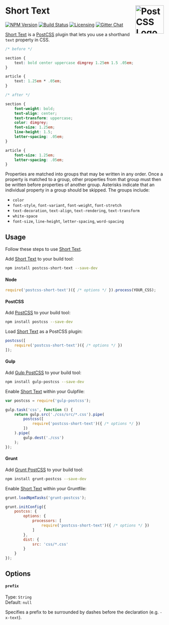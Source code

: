 # Short Text [<img src="https://postcss.github.io/postcss/logo.svg" alt="PostCSS Logo" width="90" height="90" align="right">][postcss]

[![NPM Version][npm-img]][npm-url]
[![Build Status][cli-img]][cli-url]
[![Licensing][lic-img]][lic-url]
[![Gitter Chat][git-img]][git-url]

[Short Text] is a [PostCSS] plugin that lets you use a shorthand `text` property in CSS.

```css
/* before */

section {
    text: bold center uppercase dimgrey 1.25em 1.5 .05em;
}

article {
    text: 1.25em * .05em;
}

/* after */

section {
    font-weight: bold;
    text-align: center;
    text-transform: uppercase;
    color: dimgrey;
    font-size: 1.25em;
    line-height: 1.5;
    letter-spacing: .05em;
}

article {
    font-size: 1.25em;
    letter-spacing: .05em;
}
```

Properties are matched into groups that may be written in any order. Once a property is matched to a group, other properties from that group must then be written before properties of another group. Asterisks indicate that an individual property in a group should be skipped. The groups include:

- `color`
- `font-style`, `font-variant`, `font-weight`, `font-stretch`
- `text-decoration`, `text-align`, `text-rendering`, `text-transform`
- `white-space`
- `font-size`, `line-height`, `letter-spacing`, `word-spacing`

## Usage

Follow these steps to use [Short Text].

Add [Short Text] to your build tool:

```bash
npm install postcss-short-text --save-dev
```

#### Node

```js
require('postcss-short-text')({ /* options */ }).process(YOUR_CSS);
```

#### PostCSS

Add [PostCSS] to your build tool:

```bash
npm install postcss --save-dev
```

Load [Short Text] as a PostCSS plugin:

```js
postcss([
    require('postcss-short-text')({ /* options */ })
]);
```

#### Gulp

Add [Gulp PostCSS] to your build tool:

```bash
npm install gulp-postcss --save-dev
```

Enable [Short Text] within your Gulpfile:

```js
var postcss = require('gulp-postcss');

gulp.task('css', function () {
    return gulp.src('./css/src/*.css').pipe(
        postcss([
            require('postcss-short-text')({ /* options */ })
        ])
    ).pipe(
        gulp.dest('./css')
    );
});
```

#### Grunt

Add [Grunt PostCSS] to your build tool:

```bash
npm install grunt-postcss --save-dev
```

Enable [Short Text] within your Gruntfile:

```js
grunt.loadNpmTasks('grunt-postcss');

grunt.initConfig({
    postcss: {
        options: {
            processors: [
                require('postcss-short-text')({ /* options */ })
            ]
        },
        dist: {
            src: 'css/*.css'
        }
    }
});
```

## Options

#### `prefix`

Type: `String`  
Default: `null`

Specifies a prefix to be surrounded by dashes before the declaration (e.g. `-x-text`).

[cli-url]: https://github.com/csstools/postcss-short-text/actions/workflows/ci.yaml
[cli-img]: https://github.com/csstools/postcss-short-text/actions/workflows/ci.yaml/badge.svg
[git-url]: https://gitter.im/postcss/postcss
[git-img]: https://img.shields.io/badge/chat-gitter-blue.svg
[lic-url]: LICENSE.md
[lic-img]: https://img.shields.io/npm/l/postcss-short-text.svg
[npm-url]: https://www.npmjs.com/package/postcss-short-text
[npm-img]: https://img.shields.io/npm/v/postcss-short-text.svg

[Gulp PostCSS]: https://github.com/postcss/gulp-postcss
[Grunt PostCSS]: https://github.com/nDmitry/grunt-postcss
[PostCSS]: https://github.com/postcss/postcss
[Short Text]: https://github.com/jonathantneal/postcss-short-text
